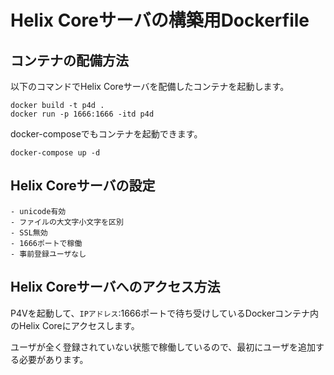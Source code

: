 # Helix Coreサーバの構築用Dockerfile

## コンテナの配備方法
以下のコマンドでHelix Coreサーバを配備したコンテナを起動します。
```
docker build -t p4d .
docker run -p 1666:1666 -itd p4d
```

docker-composeでもコンテナを起動できます。
```
docker-compose up -d
```

## Helix Coreサーバの設定
```
- unicode有効
- ファイルの大文字小文字を区別
- SSL無効
- 1666ポートで稼働
- 事前登録ユーザなし
```

## Helix Coreサーバへのアクセス方法
P4Vを起動して、`IPアドレス`:1666ポートで待ち受けしているDockerコンテナ内のHelix Coreにアクセスします。

ユーザが全く登録されていない状態で稼働しているので、最初にユーザを追加する必要があります。
